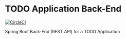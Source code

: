 # TODO Application Back-End
[![CircleCI](https://circleci.com/gh/gaetanBloch/todo-spring-back.svg?style=svg)](https://circleci.com/gh/gaetanBloch/todo-spring-back)

Spring Boot Back-End (REST API) for a TODO Application
